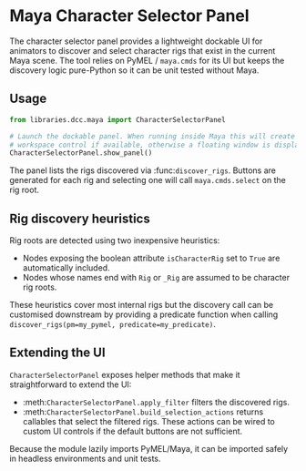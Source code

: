 # Maya Character Selector Panel

The character selector panel provides a lightweight dockable UI for animators to
discover and select character rigs that exist in the current Maya scene. The
tool relies on PyMEL / `maya.cmds` for its UI but keeps the discovery logic
pure-Python so it can be unit tested without Maya.

## Usage

```python
from libraries.dcc.maya import CharacterSelectorPanel

# Launch the dockable panel. When running inside Maya this will create a
# workspace control if available, otherwise a floating window is displayed.
CharacterSelectorPanel.show_panel()
```

The panel lists the rigs discovered via :func:`discover_rigs`. Buttons are
generated for each rig and selecting one will call ``maya.cmds.select`` on the
rig root.

## Rig discovery heuristics

Rig roots are detected using two inexpensive heuristics:

* Nodes exposing the boolean attribute ``isCharacterRig`` set to ``True`` are
  automatically included.
* Nodes whose names end with ``Rig`` or ``_Rig`` are assumed to be character
  rig roots.

These heuristics cover most internal rigs but the discovery call can be
customised downstream by providing a predicate function when calling
``discover_rigs(pm=my_pymel, predicate=my_predicate)``.

## Extending the UI

`CharacterSelectorPanel` exposes helper methods that make it straightforward to
extend the UI:

* :meth:`CharacterSelectorPanel.apply_filter` filters the discovered rigs.
* :meth:`CharacterSelectorPanel.build_selection_actions` returns callables that
  select the filtered rigs. These actions can be wired to custom UI controls if
  the default buttons are not sufficient.

Because the module lazily imports PyMEL/Maya, it can be imported safely in
headless environments and unit tests.

